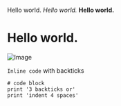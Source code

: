 Hello world.
*Hello world.*
**Hello world.**
# Hello world.

![Image](http://url/a.png)

`Inline code` with backticks
```
# code block
print '3 backticks or'
print 'indent 4 spaces'
```
